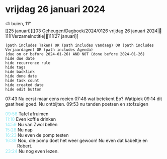 # vrijdag 26 januari 2024

⛅ buien, 11°<br>[[25 januari]][[03 Geheugen/Dagboek/2024/0126 vrijdag 26 januari 2024|📓 ]][[Verzamelnotitie|🧾]][[27 januari]]
```tasks
(path includes Taken) OR (path includes Vandaag) OR (path includes Verjaardagen) OR (path includes Agenda)
(due on or before 2024-01-26) AND NOT (done before 2024-01-26)
hide due date
hide recurrence rule
hide tags
hide backlink
hide done date
hide task count
hide created date
hide edit button
```
07:43 Nu eerst maar eens roeien
07:48 wat betekent Ep? Wattpiek 
09:14 dit gaat heel goed. Nu ontbijten.
09:53 nu tanden poetsen en stofzuigen 
<p style="padding-left: 2.7em; text-indent: -2.7em; margin: 0;"><font color=#8be9f3>09:56  </font>  Tafel afruimen  </p>   
<p style="padding-left: 2.7em; text-indent: -2.7em; margin: 0;"><font color=#8be9f3>11:10  </font>  Even koffie drinken  </p>   
<p style="padding-left: 2.7em; text-indent: -2.7em; margin: 0;"><font color=#8be9f3>14:59  </font>  Nu van Zwol bellen  </p>   
<p style="padding-left: 2.7em; text-indent: -2.7em; margin: 0;"><font color=#8be9f3>15:28  </font>  Nu nap </p>   
<p style="padding-left: 2.7em; text-indent: -2.7em; margin: 0;"><font color=#8be9f3>16:23  </font>  Nu even de pomp testen  </p>   
<p style="padding-left: 2.7em; text-indent: -2.7em; margin: 0"><font color=#8be9f5>16:39</font>  Nou, die pomp doet het weer gewoon! Nu even dat kabeltje en Robert.  </p>   
<p style="padding-left: 2.7em; text-indent: -2.7em; margin: 0;"><font color=#8be9f3>23:24  </font>  Nu nog even lezen. </p>   